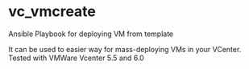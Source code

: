 # vc_vmcreate
Ansible Playbook for deploying VM from template

It can be used to easier way for mass-deploying VMs in your VCenter.
Tested with VMWare Vcenter 5.5 and 6.0

